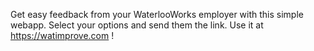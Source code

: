 Get easy feedback from your WaterlooWorks employer with this simple webapp. Select your options and send them the link.
Use it at https://watimprove.com !